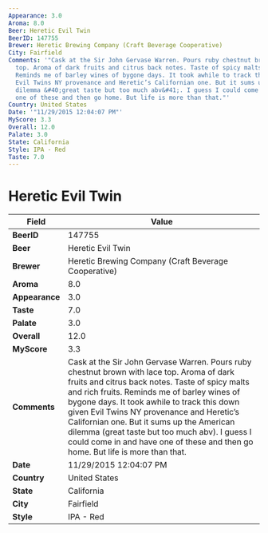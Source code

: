 ```yaml
---
Appearance: 3.0
Aroma: 8.0
Beer: Heretic Evil Twin
BeerID: 147755
Brewer: Heretic Brewing Company (Craft Beverage Cooperative)
City: Fairfield
Comments: '"Cask at the Sir John Gervase Warren. Pours ruby chestnut brown with lace
  top. Aroma of dark fruits and citrus back notes. Taste of spicy malts and rich fruits.
  Reminds me of barley wines of bygone days. It took awhile to track this down given
  Evil Twins NY provenance and Heretic’s Californian one. But it sums up the American
  dilemma &#40;great taste but too much abv&#41;. I guess I could come in and have
  one of these and then go home. But life is more than that."'
Country: United States
Date: '"11/29/2015 12:04:07 PM"'
MyScore: 3.3
Overall: 12.0
Palate: 3.0
State: California
Style: IPA - Red
Taste: 7.0
---
```


# Heretic Evil Twin

| Field         | Value |
|---------------|-------|
| **BeerID** | 147755 |
| **Beer** | Heretic Evil Twin |
| **Brewer** | Heretic Brewing Company (Craft Beverage Cooperative) |
| **Aroma** | 8.0 |
| **Appearance** | 3.0 |
| **Taste** | 7.0 |
| **Palate** | 3.0 |
| **Overall** | 12.0 |
| **MyScore** | 3.3 |
| **Comments** | Cask at the Sir John Gervase Warren. Pours ruby chestnut brown with lace top. Aroma of dark fruits and citrus back notes. Taste of spicy malts and rich fruits. Reminds me of barley wines of bygone days. It took awhile to track this down given Evil Twins NY provenance and Heretic’s Californian one. But it sums up the American dilemma &#40;great taste but too much abv&#41;. I guess I could come in and have one of these and then go home. But life is more than that. |
| **Date** | 11/29/2015 12:04:07 PM |
| **Country** | United States |
| **State** | California |
| **City** | Fairfield |
| **Style** | IPA - Red |
